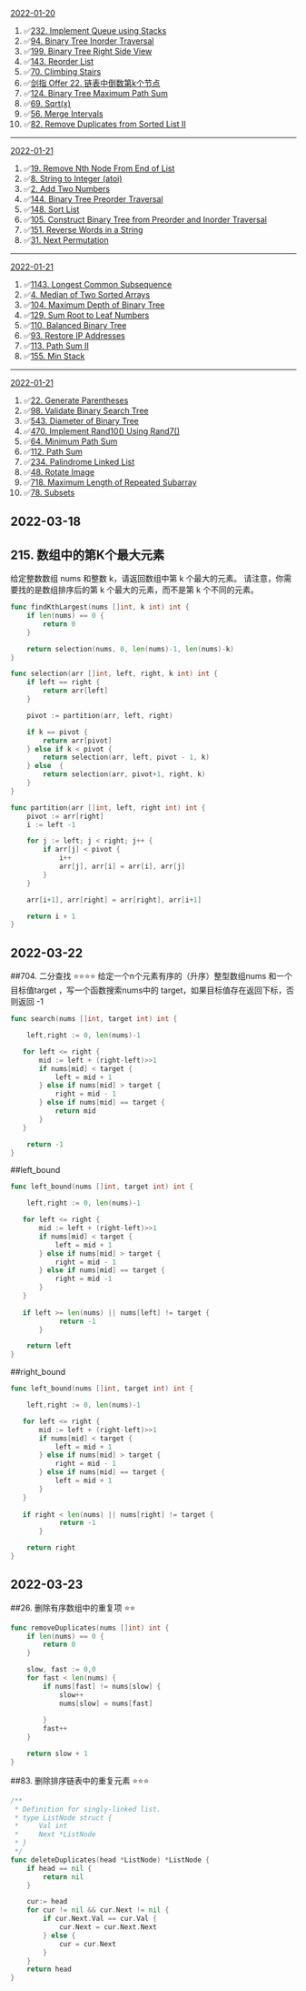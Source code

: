 [2022-01-20](#2022-01-20)
1. ✅[232. Implement Queue using Stacks](#232-implement-queue-using-stacks)
2. ✅[94. Binary Tree Inorder Traversal](#94-binary-tree-inorder-traversal)
3. ✅[199. Binary Tree Right Side View](#199-binary-tree-right-side-view)
4. ✅[143. Reorder List](#143-reorder-list)
5. ✅[70. Climbing Stairs](#70-climbing-stairs)
6. ✅[剑指 Offer 22. 链表中倒数第k个节点](#剑指-offer-22-链表中倒数第k个节点)
7. ✅[124. Binary Tree Maximum Path Sum](#124-binary-tree-maximum-path-sum)
8. ✅[69. Sqrt(x)](#69-sqrtx)
9. ✅[56. Merge Intervals](#56-merge-intervals)
10. ✅[82. Remove Duplicates from Sorted List II](#82-remove-duplicates-from-sorted-list-ii)

-----

[2022-01-21](#2022-01-21)
1. ✅[19. Remove Nth Node From End of List](#19-remove-nth-node-from-end-of-list)
2. ✅[8. String to Integer (atoi)](#8-string-to-integer-atoi)
3. ✅[2. Add Two Numbers](#2-add-two-numbers)
4. ✅[144. Binary Tree Preorder Traversal](#144-binary-tree-preorder-traversal)
5. ✅[148. Sort List](#148-sort-list)
6. ✅[105. Construct Binary Tree from Preorder and Inorder Traversal](#105-construct-binary-tree-from-preorder-and-inorder-traversal)
7. ✅[151. Reverse Words in a String](#151-reverse-words-in-a-string)
8. ✅[31. Next Permutation](#31-next-permutation)

-----

[2022-01-21](#2022-01-22)
1. ✅[1143. Longest Common Subsequence](#1143-longest-common-subsequence)
2. ✅[4. Median of Two Sorted Arrays](#4-median-of-two-sorted-arrays)
3. ✅[104. Maximum Depth of Binary Tree](#104-maximum-depth-of-binary-tree)
4. ✅[129. Sum Root to Leaf Numbers](#129-sum-root-to-leaf-numbers)
5. ✅[110. Balanced Binary Tree](#110-balanced-binary-tree)
6. ✅[93. Restore IP Addresses](#93-restore-ip-addresses)
7. ✅[113. Path Sum II](#113-path-sum-ii)
8. ✅[155. Min Stack](#155-min-stack)

-----

[2022-01-21](#2022-01-23)
1. ✅[22. Generate Parentheses](#22-generate-parentheses)
2. ✅[98. Validate Binary Search Tree](#98-validate-binary-search-tree)
3. ✅[543. Diameter of Binary Tree](#543-diameter-of-binary-tree)
4. ✅[470. Implement Rand10() Using Rand7()](#470-implement-rand10-using-rand7)
5. ✅[64. Minimum Path Sum](#64-minimum-path-sum)
6. ✅[112. Path Sum](#112-path-sum)
7. ✅[234. Palindrome Linked List](#234-palindrome-linked-list)
8. ✅[48. Rotate Image](#48-rotate-image)
9. ✅[718. Maximum Length of Repeated Subarray](#718-maximum-length-of-repeated-subarray)
10. ✅[78. Subsets](#78-subsets)


## 2022-03-18

## 215. 数组中的第K个最大元素
给定整数数组 nums 和整数 k，请返回数组中第 k 个最大的元素。
请注意，你需要找的是数组排序后的第 k 个最大的元素，而不是第 k 个不同的元素。
```go
func findKthLargest(nums []int, k int) int {
    if len(nums) == 0 {
        return 0
    }

    return selection(nums, 0, len(nums)-1, len(nums)-k)
}

func selection(arr []int, left, right, k int) int {
    if left == right {
        return arr[left]
    }

    pivot := partition(arr, left, right)

    if k == pivot {
        return arr[pivot]
    } else if k < pivot {
        return selection(arr, left, pivot - 1, k)
    } else  {
        return selection(arr, pivot+1, right, k)
    }
}

func partition(arr []int, left, right int) int {
    pivot := arr[right]
    i := left -1 

    for j := left; j < right; j++ {
        if arr[j] < pivot {
            i++
            arr[j], arr[i] = arr[i], arr[j]
        }
    }

    arr[i+1], arr[right] = arr[right], arr[i+1]

    return i + 1
}
```

## 2022-03-22

##704. 二分查找  ⭐⭐⭐⭐
给定一个n个元素有序的（升序）整型数组nums 和一个目标值target ，写一个函数搜索nums中的 target，如果目标值存在返回下标，否则返回 -1

```go
func search(nums []int, target int) int {

    left,right := 0, len(nums)-1

   for left <= right {
       mid := left + (right-left)>>1
       if nums[mid] < target {
           left = mid + 1
       } else if nums[mid] > target {
           right = mid - 1 
       } else if nums[mid] == target {
           return mid
       }
   }

    return -1
}
```

##left_bound
```go
func left_bound(nums []int, target int) int {

    left,right := 0, len(nums)-1

   for left <= right {
       mid := left + (right-left)>>1
       if nums[mid] < target {
           left = mid + 1
       } else if nums[mid] > target {
           right = mid - 1 
       } else if nums[mid] == target {
           right = mid -1 
       }
   }
   
   if left >= len(nums) || nums[left] != target {
   	        return -1 
       }

    return left
}
```


##right_bound

```go
func left_bound(nums []int, target int) int {

    left,right := 0, len(nums)-1

   for left <= right {
       mid := left + (right-left)>>1
       if nums[mid] < target {
           left = mid + 1
       } else if nums[mid] > target {
           right = mid - 1 
       } else if nums[mid] == target {
           left = mid + 1
       }
   }
   
   if right < len(nums) || nums[right] != target {
   	        return -1 
       }

    return right
}
```

## 2022-03-23

##26. 删除有序数组中的重复项  ⭐⭐

```go
func removeDuplicates(nums []int) int {
    if len(nums) == 0 {
        return 0
    }

    slow, fast := 0,0
    for fast < len(nums) {
        if nums[fast] != nums[slow] {
            slow++
            nums[slow] = nums[fast]
        
        }
        fast++
    }

    return slow + 1
}
```

##83. 删除排序链表中的重复元素  ⭐⭐⭐

```go
/**
 * Definition for singly-linked list.
 * type ListNode struct {
 *     Val int
 *     Next *ListNode
 * }
 */
func deleteDuplicates(head *ListNode) *ListNode {
    if head == nil {
        return nil
    }

    cur:= head
    for cur != nil && cur.Next != nil {
        if cur.Next.Val == cur.Val {
            cur.Next = cur.Next.Next
        } else {
            cur = cur.Next
        }
    }
    return head
}
```